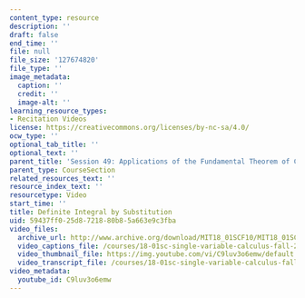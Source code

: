 ```yaml
---
content_type: resource
description: ''
draft: false
end_time: ''
file: null
file_size: '127674820'
file_type: ''
image_metadata:
  caption: ''
  credit: ''
  image-alt: ''
learning_resource_types:
- Recitation Videos
license: https://creativecommons.org/licenses/by-nc-sa/4.0/
ocw_type: ''
optional_tab_title: ''
optional_text: ''
parent_title: 'Session 49: Applications of the Fundamental Theorem of Calculus'
parent_type: CourseSection
related_resources_text: ''
resource_index_text: ''
resourcetype: Video
start_time: ''
title: Definite Integral by Substitution
uid: 59437ff0-25d8-7218-80b8-5a663e9c3fba
video_files:
  archive_url: http://www.archive.org/download/MIT18_01SCF10/MIT18_01SCF10Rec_39_300k.mp4
  video_captions_file: /courses/18-01sc-single-variable-calculus-fall-2010/97c5e5cd75a45616a5f582b09e96287b_C9luv3o6emw.vtt
  video_thumbnail_file: https://img.youtube.com/vi/C9luv3o6emw/default.jpg
  video_transcript_file: /courses/18-01sc-single-variable-calculus-fall-2010/215f94bf8619303d54eae70a6d1632f6_C9luv3o6emw.pdf
video_metadata:
  youtube_id: C9luv3o6emw
---
```

